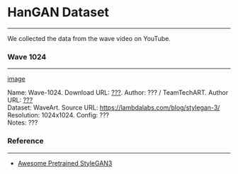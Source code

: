 # HanGAN Dataset
---
We collected the data from the wave video on YouTube.

### Wave 1024
---
[image]()

Name: Wave-1024. 
Download URL: [???](). 
Author: ??? / TeamTechART. 
Author URL: [???]()  
Dataset: WaveArt. 
Source URL: https://lambdalabs.com/blog/stylegan-3/  
Resolution: 1024x1024. 
Config: ???  
Notes: ???  

### Reference
---
- [Awesome Pretrained StyleGAN3](https://github.com/justinpinkney/awesome-pretrained-stylegan3)
